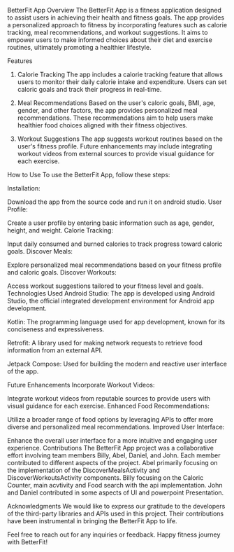 BetterFit App
Overview
The BetterFit App is a fitness application designed to assist users in achieving their health and fitness goals. The app provides a personalized approach to fitness by incorporating features such as calorie tracking, meal recommendations, and workout suggestions. It aims to empower users to make informed choices about their diet and exercise routines, ultimately promoting a healthier lifestyle.

Features
1. Calorie Tracking
The app includes a calorie tracking feature that allows users to monitor their daily calorie intake and expenditure. Users can set caloric goals and track their progress in real-time.

2. Meal Recommendations
Based on the user's caloric goals, BMI, age, gender, and other factors, the app provides personalized meal recommendations. These recommendations aim to help users make healthier food choices aligned with their fitness objectives.

3. Workout Suggestions
The app suggests workout routines based on the user's fitness profile. Future enhancements may include integrating workout videos from external sources to provide visual guidance for each exercise.

How to Use
To use the BetterFit App, follow these steps:

Installation:

Download the app from the source code and run it on android studio.
User Profile:

Create a user profile by entering basic information such as age, gender, height, and weight.
Calorie Tracking:

Input daily consumed and burned calories to track progress toward caloric goals.
Discover Meals:

Explore personalized meal recommendations based on your fitness profile and caloric goals.
Discover Workouts:

Access workout suggestions tailored to your fitness level and goals.
Technologies Used
Android Studio: The app is developed using Android Studio, the official integrated development environment for Android app development.

Kotlin: The programming language used for app development, known for its conciseness and expressiveness.

Retrofit: A library used for making network requests to retrieve food information from an external API.

Jetpack Compose: Used for building the modern and reactive user interface of the app.

Future Enhancements
Incorporate Workout Videos:

Integrate workout videos from reputable sources to provide users with visual guidance for each exercise.
Enhanced Food Recommendations:

Utilize a broader range of food options by leveraging APIs to offer more diverse and personalized meal recommendations.
Improved User Interface:

Enhance the overall user interface for a more intuitive and engaging user experience.
Contributions
The BetterFit App project was a collaborative effort involving team members Billy, Abel, Daniel, and John. Each member contributed to different aspects of the project.
Abel primarily focusing on the implementation of the DiscoverMealsActivity and DiscoverWorkoutsActivity components.
Billy focusing on the Caloric Counter, main acvtivity and Food search with the api implementation. 
John and Daniel contributed in some aspects of UI and powerpoint Presentation. 

Acknowledgments
We would like to express our gratitude to the developers of the third-party libraries and APIs used in this project. Their contributions have been instrumental in bringing the BetterFit App to life.

Feel free to reach out for any inquiries or feedback. Happy fitness journey with BetterFit!
